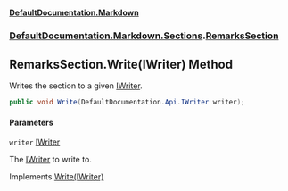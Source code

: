 #### [DefaultDocumentation\.Markdown](../../../../index.md 'index')
### [DefaultDocumentation\.Markdown\.Sections](../../../../index.md#DefaultDocumentation.Markdown.Sections 'DefaultDocumentation\.Markdown\.Sections').[RemarksSection](index.md 'DefaultDocumentation\.Markdown\.Sections\.RemarksSection')

## RemarksSection\.Write\(IWriter\) Method

Writes the section to a given [IWriter](https://github.com/Doraku/DefaultDocumentation/blob/master/documentation/api/DefaultDocumentation/Api/IWriter/index.md 'DefaultDocumentation\.Api\.IWriter')\.

```csharp
public void Write(DefaultDocumentation.Api.IWriter writer);
```
#### Parameters

<a name='DefaultDocumentation.Markdown.Sections.RemarksSection.Write(DefaultDocumentation.Api.IWriter).writer'></a>

`writer` [IWriter](https://github.com/Doraku/DefaultDocumentation/blob/master/documentation/api/DefaultDocumentation/Api/IWriter/index.md 'DefaultDocumentation\.Api\.IWriter')

The [IWriter](https://github.com/Doraku/DefaultDocumentation/blob/master/documentation/api/DefaultDocumentation/Api/IWriter/index.md 'DefaultDocumentation\.Api\.IWriter') to write to\.

Implements [Write\(IWriter\)](https://github.com/Doraku/DefaultDocumentation/blob/master/documentation/api/DefaultDocumentation/Api/ISection/Write(IWriter).md 'DefaultDocumentation\.Api\.ISection\.Write\(DefaultDocumentation\.Api\.IWriter\)')